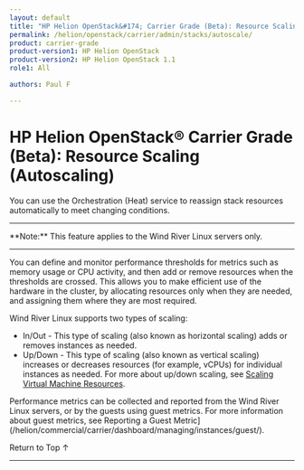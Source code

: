 ```yaml
---
layout: default
title: "HP Helion OpenStack&#174; Carrier Grade (Beta): Resource Scaling (Autoscaling)"
permalink: /helion/openstack/carrier/admin/stacks/autoscale/
product: carrier-grade
product-version1: HP Helion OpenStack
product-version2: HP Helion OpenStack 1.1
role1: All

authors: Paul F

---
```

<!--UNDER REVISION-->

<script>

function PageRefresh {
onLoad="window.refresh"
}

PageRefresh();

</script>

<!-- <p style="font-size: small;"> <a href="/helion/openstack/1.1/3rd-party-license-agreements/">&#9664; PREV</a> | <a href="/helion/openstack/1.1/">&#9650; UP</a> | NEXT &#9654; </p> -->

# HP Helion OpenStack&#174; Carrier Grade (Beta): Resource Scaling (Autoscaling)

You can use the Orchestration (Heat) service to reassign stack resources automatically to meet changing conditions.

<hr>
**Note:** This feature applies to the Wind River Linux servers only.
<hr>

You can define and monitor performance thresholds for metrics such as memory usage or CPU activity, and then add or remove resources when the thresholds are crossed. This allows you to make efficient use of the hardware in the cluster, by allocating resources only when they are needed, and assigning them where they are most required.

Wind River Linux supports two types of scaling:

* In/Out - This type of scaling (also known as horizontal scaling) adds or removes instances as needed.
* Up/Down - This type of scaling (also known as vertical scaling) increases or decreases resources (for example, vCPUs) for individual instances as needed. For more about up/down scaling, see [Scaling Virtual Machine Resources](/helion/commercial/carrier/dashboard/managing/instances/scaling/).

Performance metrics can be collected and reported from the Wind River Linux servers, or by the guests using guest
metrics. For more information about guest metrics, see Reporting a Guest Metric](/helion/commercial/carrier/dashboard/managing/instances/guest/).


<a href="#top" style="padding:14px 0px 14px 0px; text-decoration: none;"> Return to Top &#8593; </a>


----